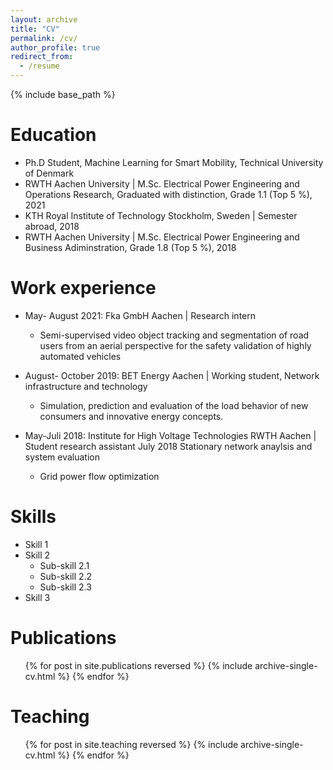 ```yaml
---
layout: archive
title: "CV"
permalink: /cv/
author_profile: true
redirect_from:
  - /resume
---
```


{% include base_path %}

Education
======
* Ph.D Student, Machine Learning for Smart Mobility, Technical University of Denmark
* RWTH Aachen University | M.Sc. Electrical Power Engineering and Operations Research, Graduated with distinction, Grade 1.1 (Top 5 %), 2021
* KTH Royal Institute of Technology Stockholm, Sweden | Semester abroad, 2018
* RWTH Aachen University | M.Sc. Electrical Power Engineering and Business Adiminstration, Grade 1.8 (Top 5 %), 2018

Work experience
======
* May- August 2021: Fka GmbH Aachen | Research intern
  * Semi-supervised video object tracking and segmentation of road users from an aerial perspective for
the safety validation of highly automated vehicles

* August- October 2019: BET Energy Aachen | Working student, Network infrastructure and technology
  * Simulation, prediction and evaluation of the load behavior of new consumers and innovative energy
concepts.

* May-Juli 2018: Institute for High Voltage Technologies RWTH Aachen | Student research assistant
July 2018 Stationary network anaylsis and system evaluation
  * Grid power flow optimization
  
Skills
======
* Skill 1
* Skill 2
  * Sub-skill 2.1
  * Sub-skill 2.2
  * Sub-skill 2.3
* Skill 3

Publications
======
  <ul>{% for post in site.publications reversed %}
    {% include archive-single-cv.html %}
  {% endfor %}</ul>
  
  
Teaching
======
  <ul>{% for post in site.teaching reversed %}
    {% include archive-single-cv.html %}
  {% endfor %}</ul>
  

